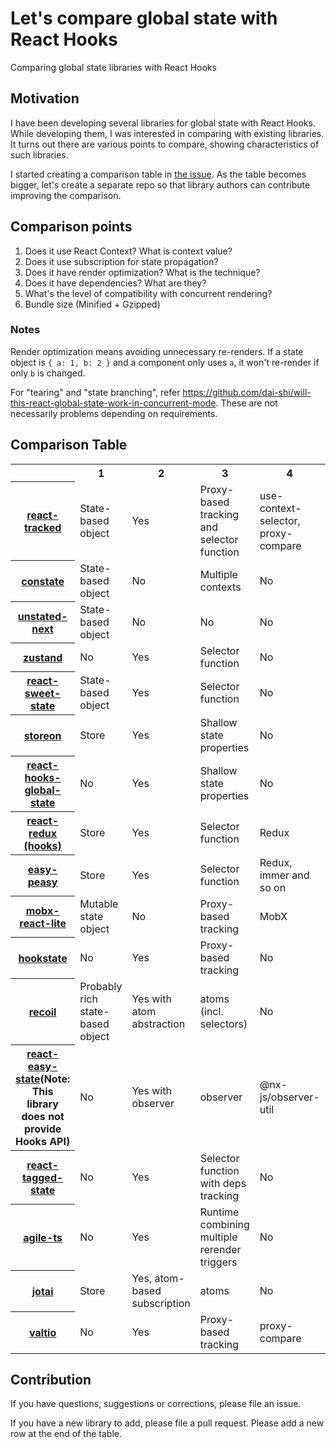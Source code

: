 # Let's compare global state with React Hooks

Comparing global state libraries with React Hooks

## Motivation

I have been developing several libraries for global state with React Hooks.
While developing them, I was interested in comparing with existing libraries.
It turns out there are various points to compare,
showing characteristics of such libraries.

I started creating a comparison table in
[the issue](https://github.com/dai-shi/react-tracked/issues/1).
As the table becomes bigger, let's create a separate repo
so that library authors can contribute improving the comparison.

## Comparison points

1. Does it use React Context? What is context value?
2. Does it use subscription for state propagation?
3. Does it have render optimization? What is the technique?
4. Does it have dependencies? What are they?
5. What's the level of compatibility with concurrent rendering?
6. Bundle size (Minified + Gzipped)

### Notes

Render optimization means avoiding unnecessary re-renders.
If a state object is `{ a: 1, b: 2 }` and a component only uses `a`,
it won't re-render if only `b` is changed.

For "tearing" and "state branching", refer
<https://github.com/dai-shi/will-this-react-global-state-work-in-concurrent-mode>.
These are not necessarily problems depending on requirements.

## Comparison Table

<table>

<tr>
<th></th>
<th>1</th>
<th>2</th>
<th>3</th>
<th>4</th>
<th>5</th>
<th>6</th>
</tr>


<tr>
<th><a href="https://github.com/dai-shi/react-tracked">react-tracked</a></th>
<td>State-based object</td>
<td>Yes</td>
<td>Proxy-based tracking and selector function</td>
<td>use-context-selector, proxy-compare</td>
<td>Level 3</td>
<td><a href="https://bundlephobia.com/package/react-tracked@1.7.5">1.9kB</a></td>
</tr>


<tr>
<th><a href="https://github.com/diegohaz/constate">constate</a></th>
<td>State-based object</td>
<td>No</td>
<td>Multiple contexts</td>
<td>No</td>
<td>Level 3</td>
<td><a href="https://bundlephobia.com/package/constate@3.3.0">508B<a/></td>
</tr>


<tr>
<th><a href="https://github.com/jamiebuilds/unstated-next">unstated-next</a></th>
<td>State-based object</td>
<td>No</td>
<td>No</td>
<td>No</td>
<td>Unknown</td>
<td><a href="https://bundlephobia.com/package/unstated-next@1.1.0">362B</a></td>
</tr>


<tr>
<th><a href="https://github.com/pmndrs/zustand">zustand</a></th>
<td>No</td>
<td>Yes</td>
<td>Selector function</td>
<td>No</td>
<td>Level 2</td>
<td><a href="https://bundlephobia.com/package/zustand@3.6.8">954B</a></td>
</tr>


<tr>
<th><a href="https://github.com/atlassian/react-sweet-state">react-sweet-state</a></th>
<td>State-based object</td>
<td>Yes</td>
<td>Selector function</td>
<td>No</td>
<td>Unknown</td>
<td><a href="https://bundlephobia.com/package/react-sweet-state@2.5.2">3.6kB</a></td>
</tr>


<tr>
<th><a href="https://github.com/storeon/storeon">storeon</a></th>
<td>Store</td>
<td>Yes</td>
<td>Shallow state properties</td>
<td>No</td>
<td>Unknown</td>
<td><a href="https://bundlephobia.com/package/storeon@3.1.4">370B</a></td>
</tr>


<tr>
<th><a href="https://github.com/dai-shi/react-hooks-global-state">react-hooks-global-state</a></th>
<td>No</td>
<td>Yes</td>
<td>Shallow state properties</td>
<td>No</td>
<td>Level 1</td>
<td><a href="https://bundlephobia.com/package/react-hooks-global-state@1.0.2">1.1kB</a></td>
</tr>


<tr>
<th><a href="https://github.com/reduxjs/react-redux">react-redux (hooks)</a></th>
<td>Store</td>
<td>Yes</td>
<td>Selector function</td>
<td>Redux</td>
<td>Level 2</td>
<td><a href="https://bundlephobia.com/package/react-redux@7.2.6">5.4kB</a></td>
</tr>


<tr>
<th><a href="https://github.com/ctrlplusb/easy-peasy">easy-peasy</a></th>
<td>Store</td>
<td>Yes</td>
<td>Selector function</td>
<td>Redux, immer and so on</td>
<td>Unknown</td>
<td><a href="https://bundlephobia.com/package/easy-peasy@5.0.4">9.6kB</a></td>
</tr>


<tr>
<th><a href="https://github.com/mobxjs/mobx-react-lite">mobx-react-lite</a></th>
<td>Mutable state object</td>
<td>No</td>
<td>Proxy-based tracking</td>
<td>MobX</td>
<td>Unknown</td>
<td><a href="https://bundlephobia.com/package/mobx-react-lite@3.2.2">2kB</a></td>
</tr>


<tr>
<th><a href="https://github.com/avkonst/hookstate">hookstate</a></th>
<td>No</td>
<td>Yes</td>
<td>Proxy-based tracking</td>
<td>No</td>
<td>Unknown</td>
<td><a href="https://bundlephobia.com/package/@hookstate/core@3.0.13">4.5kB</a></td>
</tr>


<tr>
<th><a href="https://github.com/facebookexperimental/Recoil">recoil</a></th>
<td>Probably rich state-based object</td>
<td>Yes with atom abstraction</td>
<td>atoms (incl. selectors)</td>
<td>No</td>
<td>Level 2</td>
<td><a href="https://bundlephobia.com/package/recoil@0.5.2">21.1kB</a></td>
</tr>


<tr>
<th><a href="https://github.com/RisingStack/react-easy-state">react-easy-state</a>(Note: This library does not provide Hooks API)</th>
<td>No</td>
<td>Yes with observer</td>
<td>observer</td>
<td>@nx-js/observer-util</td>
<td>Unknown</td>
<td><a href="https://bundlephobia.com/package/react-easy-state@6.1.3">2.9kB</a></td>
</tr>


<tr>
<th><a href="https://github.com/oleggrishechkin/react-tagged-state">react-tagged-state</a></th>
<td>No</td>
<td>Yes</td>
<td>Selector function with deps tracking</td>
<td>No</td>
<td>Unknown</td>
<td><a href="https://bundlephobia.com/package/react-tagged-state@1.0.6">804B</a></td>
</tr>


<tr>
<th><a href="https://github.com/agile-ts/agile">agile-ts</a></th>
<td>No</td>
<td>Yes</td>
<td>Runtime combining multiple rerender triggers</td>
<td>No</td>
<td>Unknown</td>
<td><a href="https://bundlephobia.com/package/@agile-ts/core@0.2.7">12.7kB<a></td>
</tr>


<tr>
<th><a href="https://github.com/pmndrs/jotai">jotai</a></th>
<td>Store</td>
<td>Yes, atom-based subscription</td>
<td>atoms</td>
<td>No</td>
<td>Level 1 / (Level 3)</td>
<td><a href="https://bundlephobia.com/package/jotai@1.4.9">2.6kB</a></td>
</tr>


<tr>
<th><a href="https://github.com/pmndrs/valtio">valtio</a></th>
<td>No</td>
<td>Yes</td>
<td>Proxy-based tracking</td>
<td>proxy-compare</td>
<td>Level 2</td>
<td><a href="https://bundlephobia.com/package/valtio@1.2.7">2.5kB</a></td>
</tr>

</table>

## Contribution

If you have questions, suggestions or corrections, please file an issue.

If you have a new library to add, please file a pull request. Please add a new row at the end of the table.
